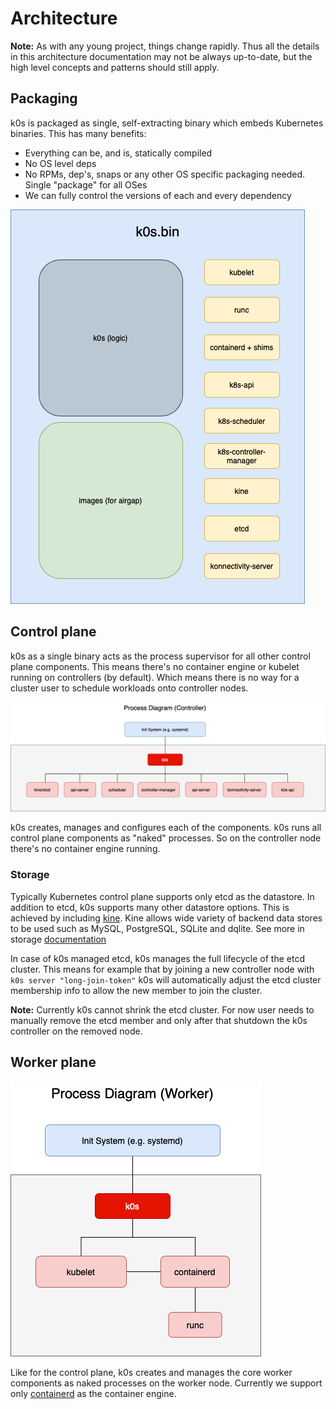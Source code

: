 # Architecture

**Note:** As with any young project, things change rapidly. Thus all the details in this architecture documentation may not be always up-to-date, but the high level concepts and patterns should still apply.

## Packaging

k0s is packaged as single, self-extracting binary which embeds Kubernetes binaries. This has many benefits:
- Everything can be, and is, statically compiled
- No OS level deps
- No RPMs, dep's, snaps or any other OS specific packaging needed. Single "package" for all OSes
- We can fully control the versions of each and every dependency

![k0s packaging as a single binary](k0s_packaging.png)

## Control plane

k0s as a single binary acts as the process supervisor for all other control plane components. This means there's no container engine or kubelet running on controllers (by default). Which means there is no way for a cluster user to schedule workloads onto controller nodes.

![k0s Controller processes](k0s_controller_processes.png)

k0s creates, manages and configures each of the components. k0s runs all control plane components as "naked" processes. So on the controller node there's no container engine running.

### Storage

Typically Kubernetes control plane supports only etcd as the datastore. In addition to etcd, k0s supports many other datastore options. This is achieved by including [kine](https://github.com/rancher/kine/). Kine allows wide variety of backend data stores to be used such as MySQL, PostgreSQL, SQLite and dqlite. See more in storage [documentation](configuration.md#spec.storage)

In case of k0s managed etcd, k0s manages the full lifecycle of the etcd cluster. This means for example that by joining a new controller node with `k0s server "long-join-token"` k0s will automatically adjust the etcd cluster membership info to allow the new member to join the cluster.

**Note:** Currently k0s cannot shrink the etcd cluster. For now user needs to manually remove the etcd member and only after that shutdown the k0s controller on the removed node.

## Worker plane

![k0s worker processes](k0s_worker_processes.png)

Like for the control plane, k0s creates and manages the core worker components as naked processes on the worker node. Currently we support only [containerd](containerd.io) as the container engine.
